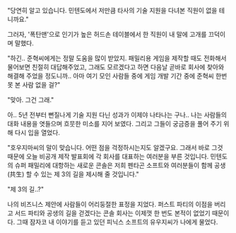 "당연히 알고 있습니다. 민텐도에서 저만큼 타사의 기술 지원을 다녀본 직원이 없을 테니까요." 

그러자, '폭탄맨'으로 인기가 높은 허드손 테이블에서 한 직원이 내 말에 고개를 끄덕이며 말했다.

"하긴.. 준혁씨에게는 정말 도움을 많이 받았지. 패밀리용 게임을 제작할 때도 전화해서 물어보면 친절히 대답해주었고, 그래도 모르겠다고 하면 다음날 곧바로 회사에 찾아와 해결해 주었을 정도니까.. 아마 여기 모인 사람들 중에 게임 개발 기간 중에 준혁씨 한번 못 본 사람 없을 걸?" 

"맞아. 그건 그래." 

아.. 5년 전부터 뻔질나게 기술 지원 다닌 성과가 이제야 나타나는 구나..
나는 사람들의 대화 내용을 엿들으며 흐뭇한 미소를 지어 보였다. 그리고 그들이 궁금증을 풀어 주기 위해 다시 입을 열었다.

"호우지마씨의 말이 맞습니다. 어떤 점을 걱정하시는지도 알겠구요. 그래서 바로 그것 때문에 오늘 비공개 제작 발표회에 각 회사를 대표하는 여러분을 부른 것입니다. 민텐도의 슈퍼 패밀리에 대항하는 새로운 콘솔은 저희 펜타곤 소프트와 여러분들이 함께 공생(共生) 할 수 있는 제 3의 길을 제시해 줄 것입니다." 

"제 3의 길..?" 

나의 비즈니스 제안에 사람들이 어리둥절한 표정을 지었다.
퍼스트 파티의 이점을 버리고 서드 파티와 공생의 길을 걷겠다는 콘솔 회사는 이제껏 한 번도 본적이 없었기 때문이다.
그때 잠자코 내 이야기를 듣고 있던 피닉스 소프트의 유우지씨가 나에게 물었다.